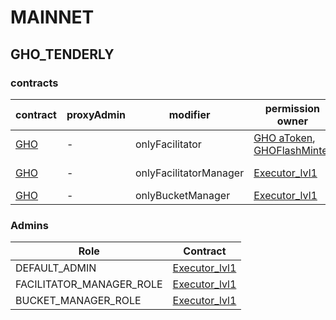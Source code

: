 # MAINNET 
## GHO_TENDERLY 
### contracts
| contract |proxyAdmin |modifier |permission owner |functions |
|----------|----------|----------|----------|----------|
|  [GHO](https://etherscan.io/address/0x40D16FC0246aD3160Ccc09B8D0D3A2cD28aE6C2f) |  - |  onlyFacilitator |  [GHO aToken](https://etherscan.io/address/0x00907f9921424583e7ffBfEdf84F92B7B2Be4977), [GHOFlashMinter](https://etherscan.io/address/0xb639D208Bcf0589D54FaC24E655C79EC529762B8) |  mint, burn | |--------|--------|--------|--------|--------|
|  [GHO](https://etherscan.io/address/0x40D16FC0246aD3160Ccc09B8D0D3A2cD28aE6C2f) |  - |  onlyFacilitatorManager |  [Executor_lvl1](https://etherscan.io/address/0x5300A1a15135EA4dc7aD5a167152C01EFc9b192A) |  addFacilitator, removeFacilitator | |--------|--------|--------|--------|--------|
|  [GHO](https://etherscan.io/address/0x40D16FC0246aD3160Ccc09B8D0D3A2cD28aE6C2f) |  - |  onlyBucketManager |  [Executor_lvl1](https://etherscan.io/address/0x5300A1a15135EA4dc7aD5a167152C01EFc9b192A) |  setFacilitatorBucketCapacity | |--------|--------|--------|--------|--------|

### Admins 
| Role |Contract |
|----------|----------|
|  DEFAULT_ADMIN |  [Executor_lvl1](https://etherscan.io/address/0x5300A1a15135EA4dc7aD5a167152C01EFc9b192A) | |--------|--------|
|  FACILITATOR_MANAGER_ROLE |  [Executor_lvl1](https://etherscan.io/address/0x5300A1a15135EA4dc7aD5a167152C01EFc9b192A) | |--------|--------|
|  BUCKET_MANAGER_ROLE |  [Executor_lvl1](https://etherscan.io/address/0x5300A1a15135EA4dc7aD5a167152C01EFc9b192A) | |--------|--------|

